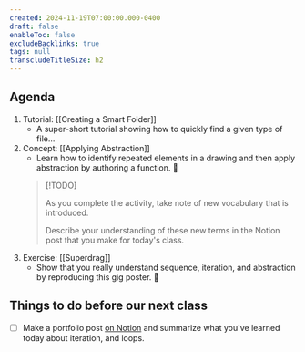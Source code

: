 ```yaml
---
created: 2024-11-19T07:00:00.000-0400
draft: false
enableToc: false
excludeBacklinks: true
tags: null
transcludeTitleSize: h2
---
```


## Agenda
1. Tutorial: [[Creating a Smart Folder]]
	- A super-short tutorial showing how to quickly find a given type of file...
2. Concept: [[Applying Abstraction]]
	- Learn how to identify repeated elements in a drawing and then apply abstraction by authoring a function. 🚀
	> [!TODO]
	> 
	> As you complete the activity, take note of new vocabulary that is introduced.
	> 
	> Describe your understanding of these new terms in the Notion post that you make for today's class.
3. Exercise: [[Superdrag]]
	- Show that you really understand sequence, iteration, and abstraction by reproducing this gig poster. 🎸
	  
## Things to do before our next class
- [ ] Make a portfolio post [on Notion](https://notion.so) and summarize what you've learned today about iteration, and loops.